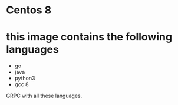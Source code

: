 # Centos 8
# this image contains the following languages

- go
- java
- python3
- gcc 8

GRPC with all these languages.